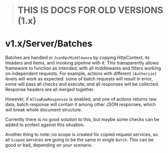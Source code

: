 > # **THIS IS DOCS FOR OLD VERSIONS (1.x)**

# v1.x/Server/Batches

Batches are handled in `JsonRpcMiddleware` by copying HttpContext, its Headers and Items, and invoking pipeline with it.
This transparently allows framework to function as intended, with all middlewares and filters working on independent requests.
For example, actions with different `[Authorize]` levels will work as expected: some of batch requests
will result in error, some will pass all checks and execute, and all responses will be collected. Response headers are all merged together.

However, if `AllowRawResponses` is enabled, and one of actions returns raw data,
batch response will contain it among other JSON responses, which will break whole document structure.

Currently there is no good solution to this, but maybe some checks can be added to protect against this situation.

Another thing to note: no scope is created for copied request services, so all `Scoped` services are going to be the same in single `Batch`.
This can be good or bad, depending on your scenario.